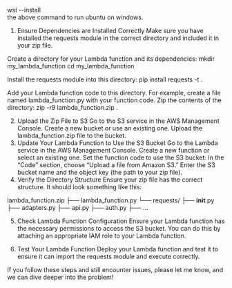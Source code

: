  wsl --install  
 the above command to run ubuntu on windows.  

1. Ensure Dependencies are Installed Correctly
Make sure you have installed the requests module in the correct directory and included it in your zip file.

Create a directory for your Lambda function and its dependencies:
mkdir my_lambda_function
cd my_lambda_function

Install the requests module into this directory:
pip install requests -t .

Add your Lambda function code to this directory. For example, create a file named lambda_function.py with your function code.
Zip the contents of the directory:
zip -r9 lambda_function.zip .

2. Upload the Zip File to S3
Go to the S3 service in the AWS Management Console.
Create a new bucket or use an existing one.
Upload the lambda_function.zip file to the bucket.
3. Update Your Lambda Function to Use the S3 Bucket
Go to the Lambda service in the AWS Management Console.
Create a new function or select an existing one.
Set the function code to use the S3 bucket:
In the “Code” section, choose “Upload a file from Amazon S3.”
Enter the S3 bucket name and the object key (the path to your zip file).
4. Verify the Directory Structure
Ensure your zip file has the correct structure. It should look something like this:

lambda_function.zip
├── lambda_function.py
└── requests/
    ├── __init__.py
    ├── adapters.py
    ├── api.py
    ├── auth.py
    ├── ...

5. Check Lambda Function Configuration
Ensure your Lambda function has the necessary permissions to access the S3 bucket. You can do this by attaching an appropriate IAM role to your Lambda function.

6. Test Your Lambda Function
Deploy your Lambda function and test it to ensure it can import the requests module and execute correctly.

If you follow these steps and still encounter issues, please let me know, and we can dive deeper into the problem!
